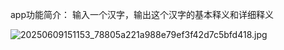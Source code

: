 app功能简介：
    输入一个汉字，输出这个汉字的基本释义和详细释义

![20250609151153_78805a221a988e79ef3f42d7c5bfd418.jpg](..%2F..%2F..%2F..%2Faurora%2FDownloads%2F20250609151153_78805a221a988e79ef3f42d7c5bfd418.jpg)